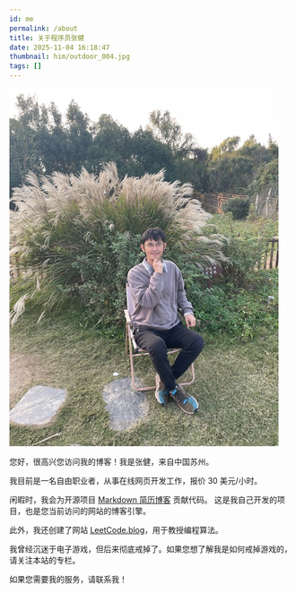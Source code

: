 ```yaml
---
id: me
permalink: /about
title: 关于程序员张健
date: 2025-11-04 16:18:47
thumbnail: him/outdoor_004.jpg
tags: []
---
```


![](../images/him/outdoor_004.jpg)

您好，很高兴您访问我的博客！我是张健，来自中国苏州。

我目前是一名自由职业者，从事在线网页开发工作，报价 30 美元/小时。

闲暇时，我会为开源项目 [Markdown 简历博客](https://github.com/PersonalBranding/personal-brand-website-builder) 贡献代码。
这是我自己开发的项目，也是您当前访问的网站的博客引擎。

此外，我还创建了网站 [LeetCode.blog](https://leetcode.blog)，用于教授编程算法。

我曾经沉迷于电子游戏，但后来彻底戒掉了。如果您想了解我是如何戒掉游戏的，请关注本站的专栏。

如果您需要我的服务，请联系我！
